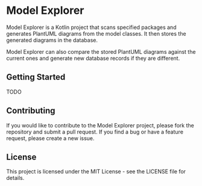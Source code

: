 # Model Explorer

Model Explorer is a Kotlin project that scans specified packages and generates PlantUML diagrams from the model classes. It then stores the generated diagrams in the database.

Model Explorer can also compare the stored PlantUML diagrams against the current ones and generate new database records if they are different.

## Getting Started

TODO

## Contributing

If you would like to contribute to the Model Explorer project, please fork the repository and submit a pull request. If you find a bug or have a feature request, please create a new issue.

## License

This project is licensed under the MIT License - see the LICENSE file for details.